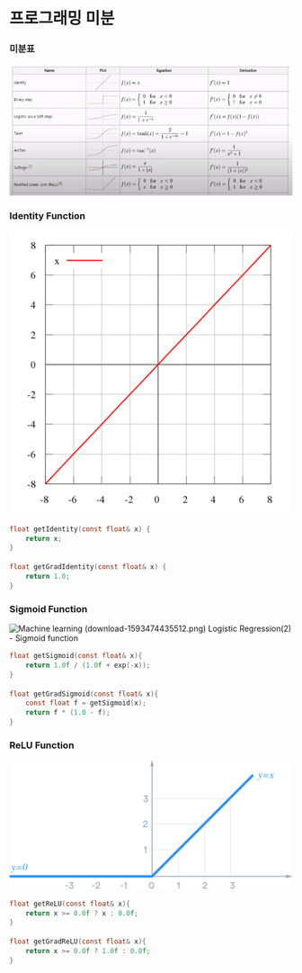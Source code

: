 # 프로그래밍 미분



### 미분표

![image-20200630084419360](image-20200630084419360.png)



### Identity Function

![항등 함수 - 위키백과, 우리 모두의 백과사전](1200px-Function-x.svg.png)

```c
float getIdentity(const float& x) {
    return x;
}

float getGradIdentity(const float& x) {
    return 1.0;
}
```



### Sigmoid Function

![Machine learning (download-1593474435512.png) Logistic Regression(2) - Sigmoid function](https://img1.daumcdn.net/thumb/R800x0/?scode=mtistory2&fname=https%3A%2F%2Ft1.daumcdn.net%2Fcfile%2Ftistory%2F275BAD4F577B669920)

```c
float getSigmoid(const float& x){
    return 1.0f / (1.0f + exp(-x));
}

float getGradSigmoid(const float& x){
    const float f = getSigmoid(x);
    return f * (1.0 - f);
}
```



### ReLU Function

![ReLU — Most popular Activation Function for Deep Neural Networks](0_g9ypL5M3k-f7EW85.png)

```c
float getReLU(const float& x){
    return x >= 0.0f ? x : 0.0f;
}

float getGradReLU(const float& x){
    return x >= 0.0f ? 1.0f : 0.0f;
}
```

